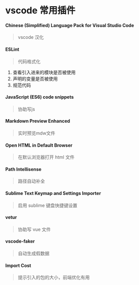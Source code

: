 # vscode 常用插件
#### Chinese (Simplified) Language Pack for Visual Studio Code
> vscode 汉化

#### ESLint
> 代码格式化

1. 查看引入进来的模块是否被使用
2. 声明的变量是否被使用
3. 规范代码

#### JavaScript (ES6) code snippets
> 协助写js

#### Markdown Preview Enhanced
> 实时预览mdw文件


#### Open HTML in Default Browser
> 在默认浏览器打开 html 文件

#### Path Intellisense
> 路径自动补全

#### Sublime Text Keymap and Settings Importer
> 启用 sublime 键盘快捷键设置

#### vetur
> 协助写 vue 文件

#### vscode-faker
> 自动生成假数据

#### Import Cost
> 提示引入的包的大小，前端优化有用


